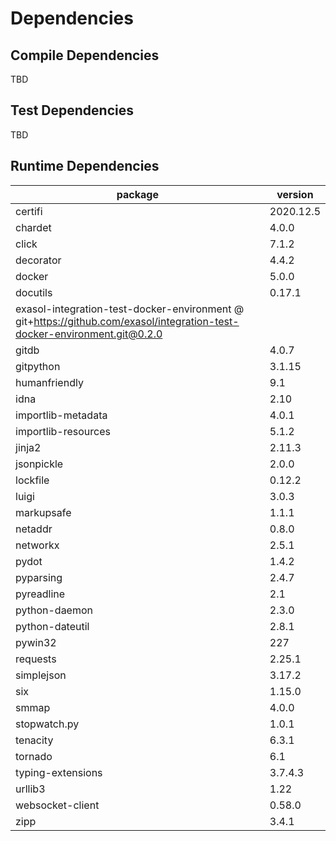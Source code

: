 <!-- @formatter:off -->
# Dependencies
 
## Compile Dependencies

TBD
 
## Test Dependencies
 
TBD
 
## Runtime Dependencies

|package|version|
|---|---|
|certifi|2020.12.5|
|chardet|4.0.0|
|click|7.1.2|
|decorator|4.4.2|
|docker|5.0.0|
|docutils|0.17.1|
|exasol-integration-test-docker-environment @ git+https://github.com/exasol/integration-test-docker-environment.git@0.2.0 |
|gitdb|4.0.7|
|gitpython|3.1.15|
|humanfriendly|9.1|
|idna|2.10|
|importlib-metadata|4.0.1|
|importlib-resources|5.1.2|
|jinja2|2.11.3|
|jsonpickle|2.0.0|
|lockfile|0.12.2|
|luigi|3.0.3|
|markupsafe|1.1.1|
|netaddr|0.8.0|
|networkx|2.5.1|
|pydot|1.4.2|
|pyparsing|2.4.7|
|pyreadline|2.1|
|python-daemon|2.3.0|
|python-dateutil|2.8.1|
|pywin32|227|
|requests|2.25.1|
|simplejson|3.17.2|
|six|1.15.0|
|smmap|4.0.0|
|stopwatch.py|1.0.1|
|tenacity|6.3.1|
|tornado|6.1|
|typing-extensions|3.7.4.3|
|urllib3|1.22|
|websocket-client|0.58.0|
|zipp|3.4.1|